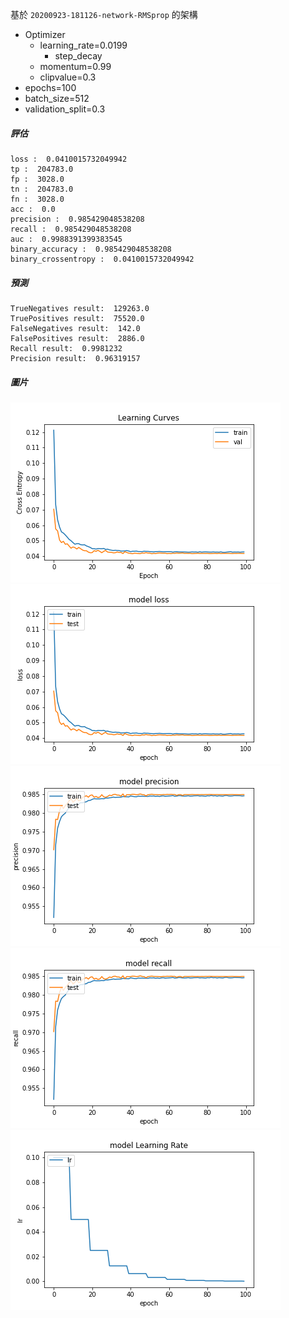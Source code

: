 基於 `20200923-181126-network-RMSprop` 的架構
- Optimizer
    - learning_rate=0.0199
        - step_decay
    - momentum=0.99
    - clipvalue=0.3
- epochs=100
- batch_size=512
- validation_split=0.3

##### 評估

```
loss :  0.0410015732049942
tp :  204783.0
fp :  3028.0
tn :  204783.0
fn :  3028.0
acc :  0.0
precision :  0.985429048538208
recall :  0.985429048538208
auc :  0.9988391399383545
binary_accuracy :  0.985429048538208
binary_crossentropy :  0.0410015732049942
```

##### 預測

```
TrueNegatives result:  129263.0
TruePositives result:  75520.0
FalseNegatives result:  142.0
FalsePositives result:  2886.0
Recall result:  0.9981232
Precision result:  0.96319157
```

##### 圖片
![](cross_entropy_graph_decay.png)
![](loss.png)
![](precision.png)
![](recall.png)
![](lr_decay.png)
